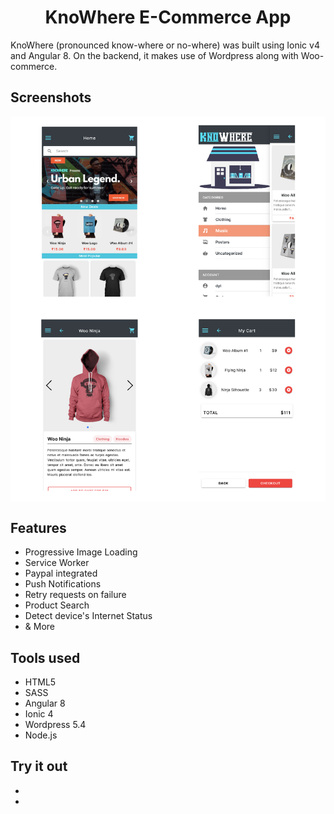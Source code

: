 
<h1 style="text-align: center;">KnoWhere E-Commerce App</h1>

KnoWhere (pronounced know-where or no-where) was built using Ionic v4 and Angular 8. On the backend, it makes use of Wordpress along with Woo-commerce.

## Screenshots

<img align="center" alt="Screenshots" src="Play_Store_Assets/Screenshots/Screenshots_grouped.png" >

## Features

- Progressive Image Loading
- Service Worker
- Paypal integrated
- Push Notifications
- Retry requests on failure
- Product Search
- Detect device's Internet Status
- & More

## Tools used

- HTML5
- SASS
- Angular 8
- Ionic 4
- Wordpress 5.4
- Node.js


## Try it out

- 
- 
